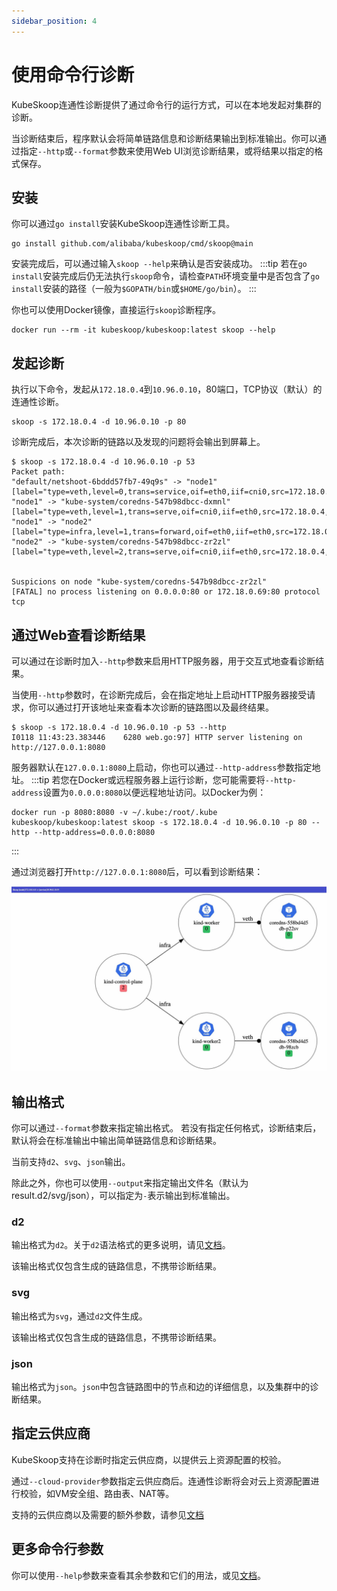 ```yaml
---
sidebar_position: 4
---
```


# 使用命令行诊断

KubeSkoop连通性诊断提供了通过命令行的运行方式，可以在本地发起对集群的诊断。

当诊断结束后，程序默认会将简单链路信息和诊断结果输出到标准输出。你可以通过指定`--http`或`--format`参数来使用Web UI浏览诊断结果，或将结果以指定的格式保存。

## 安装

你可以通过`go install`安装KubeSkoop连通性诊断工具。

```shell
go install github.com/alibaba/kubeskoop/cmd/skoop@main
```

安装完成后，可以通过输入`skoop --help`来确认是否安装成功。
:::tip
若在`go install`安装完成后仍无法执行`skoop`命令，请检查`PATH`环境变量中是否包含了`go install`安装的路径（一般为`$GOPATH/bin`或`$HOME/go/bin`）。
:::

你也可以使用Docker镜像，直接运行`skoop`诊断程序。

```shell
docker run --rm -it kubeskoop/kubeskoop:latest skoop --help
```

## 发起诊断

执行以下命令，发起从`172.18.0.4`到`10.96.0.10`，80端口，TCP协议（默认）的连通性诊断。

```shell
skoop -s 172.18.0.4 -d 10.96.0.10 -p 80
```

诊断完成后，本次诊断的链路以及发现的问题将会输出到屏幕上。

```shell
$ skoop -s 172.18.0.4 -d 10.96.0.10 -p 53
Packet path:
"default/netshoot-6bddd57fb7-49q9s" -> "node1" [label="type=veth,level=0,trans=service,oif=eth0,iif=cni0,src=172.18.0.4,dst=10.96.0.10,dport=53"]
"node1" -> "kube-system/coredns-547b98dbcc-dxmnl" [label="type=veth,level=1,trans=serve,oif=cni0,iif=eth0,src=172.18.0.4,dst=172.18.0.2,dport=53",arrowhead="dot"]
"node1" -> "node2" [label="type=infra,level=1,trans=forward,oif=eth0,iif=eth0,src=172.18.0.4,dst=172.18.0.69,dport=53"]
"node2" -> "kube-system/coredns-547b98dbcc-zr2zl" [label="type=veth,level=2,trans=serve,oif=cni0,iif=eth0,src=172.18.0.4,dst=172.18.0.69,dport=53",arrowhead="dot"]


Suspicions on node "kube-system/coredns-547b98dbcc-zr2zl"
[FATAL] no process listening on 0.0.0.0:80 or 172.18.0.69:80 protocol tcp
```

## 通过Web查看诊断结果

可以通过在诊断时加入`--http`参数来启用HTTP服务器，用于交互式地查看诊断结果。

当使用`--http`参数时，在诊断完成后，会在指定地址上启动HTTP服务器接受请求，你可以通过打开该地址来查看本次诊断的链路图以及最终结果。

```shell
$ skoop -s 172.18.0.4 -d 10.96.0.10 -p 53 --http
I0118 11:43:23.383446    6280 web.go:97] HTTP server listening on http://127.0.0.1:8080
```

服务器默认在`127.0.0.1:8080`上启动，你也可以通过`--http-address`参数指定地址。
:::tip
若您在Docker或远程服务器上运行诊断，您可能需要将`--http-address`设置为`0.0.0.0:8080`以便远程地址访问。以Docker为例：

```shell
docker run -p 8080:8080 -v ~/.kube:/root/.kube kubeskoop/kubeskoop:latest skoop -s 172.18.0.4 -d 10.96.0.10 -p 80 --http --http-address=0.0.0.0:8080
```

:::

通过浏览器打开`http://127.0.0.1:8080`后，可以看到诊断结果：

![diagnose_web](/img/doc/intro_diagnose_web.jpg)

## 输出格式

你可以通过`--format`参数来指定输出格式。
若没有指定任何格式，诊断结束后，默认将会在标准输出中输出简单链路信息和诊断结果。

当前支持`d2`、`svg`、`json`输出。

除此之外，你也可以使用`--output`来指定输出文件名（默认为result.d2/svg/json），可以指定为`-`表示输出到标准输出。

### d2

输出格式为`d2`。关于`d2`语法格式的更多说明，请见[文档](https://d2lang.com/tour/intro)。

该输出格式仅包含生成的链路信息，不携带诊断结果。

### svg

输出格式为`svg`，通过`d2`文件生成。

该输出格式仅包含生成的链路信息，不携带诊断结果。

### json

输出格式为`json`。`json`中包含链路图中的节点和边的详细信息，以及集群中的诊断结果。

## 指定云供应商

KubeSkoop支持在诊断时指定云供应商，以提供云上资源配置的校验。

通过`--cloud-provider`参数指定云供应商后。连通性诊断将会对云上资源配置进行校验，如VM安全组、路由表、NAT等。

支持的云供应商以及需要的额外参数，请参见[文档](../../reference/connectivity-diagnosis/cloud-providers.md)

## 更多命令行参数

你可以使用`--help`参数来查看其余参数和它们的用法，或见[文档](../../reference/connectivity-diagnosis/command-line-arguments.md)。
